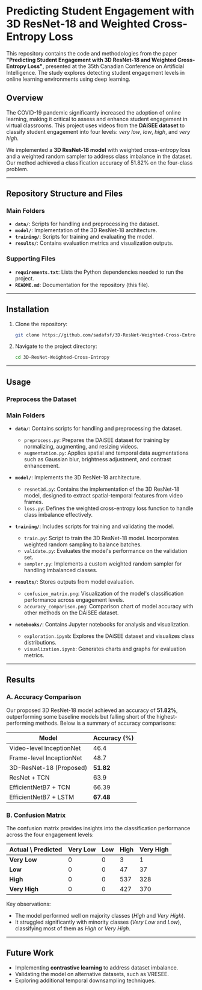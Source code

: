 
# Predicting Student Engagement with 3D ResNet-18 and Weighted Cross-Entropy Loss

This repository contains the code and methodologies from the paper **"Predicting Student Engagement with 3D ResNet-18 and Weighted Cross-Entropy Loss"**, presented at the 35th Canadian Conference on Artificial Intelligence. The study explores detecting student engagement levels in online learning environments using deep learning.

## Overview

The COVID-19 pandemic significantly increased the adoption of online learning, making it critical to assess and enhance student engagement in virtual classrooms. This project uses videos from the **DAiSEE dataset** to classify student engagement into four levels: *very low*, *low*, *high*, and *very high*.

We implemented a **3D ResNet-18 model** with weighted cross-entropy loss and a weighted random sampler to address class imbalance in the dataset. Our method achieved a classification accuracy of 51.82% on the four-class problem.

---

## Repository Structure and Files

### Main Folders
- **`data/`**: Scripts for handling and preprocessing the dataset.
- **`model/`**: Implementation of the 3D ResNet-18 architecture.
- **`training/`**: Scripts for training and evaluating the model.
- **`results/`**: Contains evaluation metrics and visualization outputs.

### Supporting Files
- **`requirements.txt`**: Lists the Python dependencies needed to run the project.
- **`README.md`**: Documentation for the repository (this file).

---

## Installation

1. Clone the repository:
   ```bash
   git clone https://github.com/sadafsf/3D-ResNet-Weighted-Cross-Entropy.git
   ```
2. Navigate to the project directory:
   ```bash
   cd 3D-ResNet-Weighted-Cross-Entropy

---

## Usage

### Preprocess the Dataset
### Main Folders
- **`data/`**: Contains scripts for handling and preprocessing the dataset.
  - `preprocess.py`: Prepares the DAiSEE dataset for training by normalizing, augmenting, and resizing videos.
  - `augmentation.py`: Applies spatial and temporal data augmentations such as Gaussian blur, brightness adjustment, and contrast enhancement.

- **`model/`**: Implements the 3D ResNet-18 architecture.
  - `resnet3d.py`: Contains the implementation of the 3D ResNet-18 model, designed to extract spatial-temporal features from video frames.
  - `loss.py`: Defines the weighted cross-entropy loss function to handle class imbalance effectively.

- **`training/`**: Includes scripts for training and validating the model.
  - `train.py`: Script to train the 3D ResNet-18 model. Incorporates weighted random sampling to balance batches.
  - `validate.py`: Evaluates the model's performance on the validation set.
  - `sampler.py`: Implements a custom weighted random sampler for handling imbalanced classes.

- **`results/`**: Stores outputs from model evaluation.
  - `confusion_matrix.png`: Visualization of the model's classification performance across engagement levels.
  - `accuracy_comparison.png`: Comparison chart of model accuracy with other methods on the DAiSEE dataset.

- **`notebooks/`**: Contains Jupyter notebooks for analysis and visualization.
  - `exploration.ipynb`: Explores the DAiSEE dataset and visualizes class distributions.
  - `visualization.ipynb`: Generates charts and graphs for evaluation metrics.

---

## Results

### A. Accuracy Comparison
Our proposed 3D ResNet-18 model achieved an accuracy of **51.82%**, outperforming some baseline models but falling short of the highest-performing methods. Below is a summary of accuracy comparisons:

| Model                           | Accuracy (%) |
|---------------------------------|--------------|
| Video-level InceptionNet        | 46.4         |
| Frame-level InceptionNet        | 48.7         |
| 3D-ResNet-18 (Proposed)         | **51.82**    |
| ResNet + TCN                   | 63.9         |
| EfficientNetB7 + TCN            | 66.39        |
| EfficientNetB7 + LSTM           | **67.48**    |

### B. Confusion Matrix
The confusion matrix provides insights into the classification performance across the four engagement levels:

| **Actual \ Predicted** | Very Low | Low  | High | Very High |
|-------------------------|----------|------|------|-----------|
| **Very Low**            | 0        | 0    | 3    | 1         |
| **Low**                 | 0        | 0    | 47   | 37        |
| **High**                | 0        | 0    | 537  | 328       |
| **Very High**           | 0        | 0    | 427  | 370       |

Key observations:
- The model performed well on majority classes (*High* and *Very High*).
- It struggled significantly with minority classes (*Very Low* and *Low*), classifying most of them as *High* or *Very High*.

---

## Future Work

- Implementing **contrastive learning** to address dataset imbalance.
- Validating the model on alternative datasets, such as VRESEE.
- Exploring additional temporal downsampling techniques.


